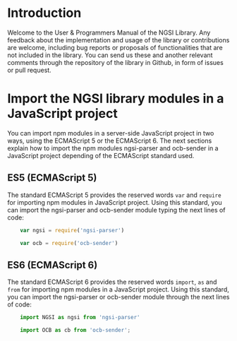 # Introduction
Welcome to the User & Programmers Manual of the NGSI Library. Any feedback about the implementation and usage of the library or contributions are welcome, including bug reports or proposals of functionalities that are not included in the library. You can send us these and another relevant comments through the repository of the library in Github, in form of issues or pull request.

# Import the NGSI library modules in a JavaScript project
You can import npm modules in a server-side JavaScript project in two ways, using the ECMAScript 5 or the ECMAScript 6. The next sections explain how to import the npm modules ngsi-parser and ocb-sender in a JavaScript project depending of the ECMAScript standard used.

## ES5 (ECMAScript 5)
The standard ECMAScript 5 provides the reserved words `var` and `require` for importing npm modules in JavaScript project. Using this standard, you can import the ngsi-parser and ocb-sender module typing the next lines of code:  
```js
	var ngsi = require('ngsi-parser')
```
```js
	var ocb = require('ocb-sender')
```

## ES6 (ECMAScript 6)
The standard ECMAScript 6 provides the reserved words `import`, `as` and `from` for importing npm modules in a JavaScript project. Using this standard, you can import the ngsi-parser or ocb-sender module through the next lines of code:
```js
	import NGSI as ngsi from 'ngsi-parser'
```
```js
    import OCB as cb from 'ocb-sender';
```
